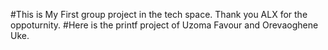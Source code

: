 #This is My First group project in the tech space. Thank you ALX for the oppoturnity.
#Here is the printf project of Uzoma Favour and Orevaoghene Uke.
